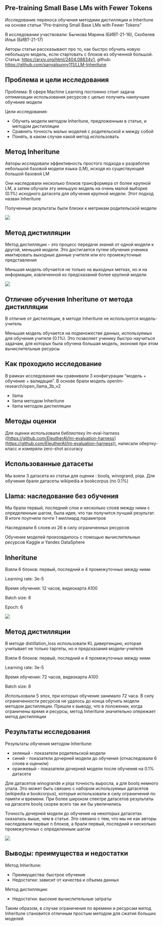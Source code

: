 ## Pre-training Small Base LMs with Fewer Tokens

Исследование переноса обучения методами дистилляции и Inheritune на основе статьи "Pre-training Small Base LMs with Fewer Tokens"

В исследовании участвовали: Бычкова Марина (БИВТ-21-16), Скобелев Илья (БИВТ-21-17)

Авторы статьи рассказывают про то, как быстро обучить новую небольшую модель, если стартовать с блоков из обученной большой. Статья: https://arxiv.org/html/2404.08634v1, github: https://github.com/sanyalsunny111/LLM-Inheritune

## Проблема и цели исследования

Проблема: В сфере Machine Learning постоянно стоит задача оптимизации использования ресурсов с целью получить наилучшее обучение модели

Цели исследования:

- Обучить модели методом Inheritune, предложенным в статье, и методом дистилляции
- Сравнить точность малых моделей с родительской и между собой
- Понять, в каком случае какой метод использовать

## Метод Inheritune

Авторы исследовали эффективность простого подхода к разработке небольшой базовой модели языка (LM), исходя из существующей большой базовой LM

Они наследовали несколько блоков трансформера от более крупной LM, а затем обучали эту меньшую модель на очень малой выборке (0.1%) исходного датасета для обучения крупной модели. Этот подход назван Inheritune

Полученные результаты были близки к метрикам родительской модели

![](https://lh7-rt.googleusercontent.com/slidesz/AGV_vUet9J0lzC43SlsLM72z2KFsD5Sax10Shmvh_jkQ7rIO9nYrgw_lZEds9oqlnsJI6Q8vx2BFbUhUN4ieRZhEACEmBXgLceq5Y7YDv8ZT5xavPpSXLmmyVvCRKM8lrri7GAlhZKJwdDom7ovoR36wHh-rpnM3rIY=s2048?key=d-35EwHvnTAy0h7zxhSG6g)

## Метод дистилляции

Метод дистилляции - это процесс передачи знаний от одной модели к другой, меньшей модели. Это достигается путем обучения ученика имитировать выходные данные учителя или его промежуточные представления

Меньшая модель обучается не только на выходных метках, но и на информации, извлеченной из предсказаний более крупной модели

![](https://lh7-rt.googleusercontent.com/slidesz/AGV_vUf_dP8kl-o7eLCCKoqwx2rDXx2D4jMkn7EVgDoJwXFBkIt0nD1sm5XwMhKCGy4zKQHghjhiyKXYddVF6-vSfP5p3Wf_EUjM0euCJuQfHdg0dFb4vvOWsmKiM9MPAXTjViWTO8o74kUvFnyvLKHBoerZCzSjfgN4=s2048?key=d-35EwHvnTAy0h7zxhSG6g)

## Отличие обучения Inheritune от метода дистилляции

В отличие от дистилляции, в методе Inheritune не используется модель-учитель

Меньшая модель обучается на подмножестве данных, используемых для обучения учителя (0.1%). Это позволяет ученику быстро научиться задачам, для которых была обучена большая модель, экономя при этом вычислительные ресурсы

## Как проходило исследование

В рамках исследования мы сравнивали 3 конфигурации “модель + обучение + валидация”. В основе брали модель openlm-research/open_llama_3b_v2

- llama
- llama методом Inheritune
- llama методом дистилляции

## Методы оценки

Для оценки использовали библиотеку lm-eval-harness ([https://github.com/EleutherAI/lm-evaluation-harness](https://github.com/EleutherAI/lm-evaluation-harness)), написали обертку-класс и измеряли zero-shot accuracy

## Использованные датасеты

Мы взяли 3 датасета из статьи для оценки : boolq, winogrand, piqa. Для обучения брали датасеты wikipedia и bookcorpus (по 0.1%)

## Llama: наследование без обучения

Мы брали первый, последний слои и несколько слоев между ними с определенным шагом, была идея, что так получится лучший результат. В итоге поулчили почти 1 миллиард параметров

Наследовали 6 слоев из 26 в силу ограниченных ресурсов

Обучение моделей произовдилось с помощью вычислительных ресурсов Kaggle и Yandex DataSphere

## Inheritune

Взяли 6 блоков: первый, последний и 4 промежуточных между ними

Learning rate: 3e-5

Время обучения: 12 часов, видеокарта A100

Batch size: 8

Epoch: 6

**![](https://lh7-rt.googleusercontent.com/slidesz/AGV_vUdzHmL7GTp2fWACJjloeIYXvxPnVzmM9lOVrhCa7x_4EWSEDQBmX9iYQzHpNO7_m14SODF6hY4JBHNBChednfz5v5Bv77VVIQKJ0jrZZiSZbq56Xw8nSOm4J09acrWHQvzqc2RB0EPBB0WhrQB35zjuLsR069gc=s2048?key=d-35EwHvnTAy0h7zxhSG6g)**

## Метод дистилляции

В методе distillation_loss использовали KL дивергенцию, которая учитывает не только таргеты, но и предсказания модели-учителя

Взяли 6 блоков: первый, последний и 4 промежуточных между ними

Learning rate: 3e-5

Время обучения: 72 часов, видеокарта A100

Batch size: 8

Использовали 5 эпох, при которых обучение занимало 72 часа. В силу ограниченности ресурсов не удалось до конца обучить модели методом дистилляции. Пришли к выводу, что в положении, когда ограничены время и ресурсы, метод Inheritune значительно опережает метод дистилляции

## Результаты исследования

Результаты обучения методом Inheritune:

- зеленый - показатели родительской модели
- синий - показатели дочерней модели до обучения (отнаследовали 6 слоев и оценили)
- оранжевый - показатели дочерней модели после обучения на 0.1% датасета

Для датасетов winogrande и piqa точность выросла, а для boolq немного упала. Это может быть связано с набором используемых датасетов (wikipedia и bookcorpus), которые использовали в силу ограничений по памяти и времени. При более широком спектре датасетов результаты на датасете boolq скорее всего так же бы увеличились

Точность дочерней модели до обучения на некоторых датасетах оказалась выше, чем в статье. Это связано с тем, что мы не как авторы наследовали первые n блоков, а брали первый, последний и несколько промежуточных с определенным шагом

**![](https://lh7-rt.googleusercontent.com/slidesz/AGV_vUfn1YukkhLDOwMXMBnI6w3hlmFTTcG_Gv3AxMhyany1La4C0h8AhSpoIskqELVlWHYkvER32t-lNVXGRjCFQWl675i8DiHogMdugrCLv2W2Kb5H7x11E_UqziLO5cds1-ju-bsgEuP9NpIfMv3SczvbfPlhAAmv=s2048?key=d-35EwHvnTAy0h7zxhSG6g)**

## Выводы: преимущества и недостатки

Метод Inheritune:

- Преимущества: быстрое обучение
- Недостатки: зависит от качества и объема данных

Метод дистилляции:

- Недостатки: высокие вычислительные затраты

Таким образом, в случае ограничения по времени и ресурсам метод Inheritune становится отличным простым методом для сжатия больших моделей
